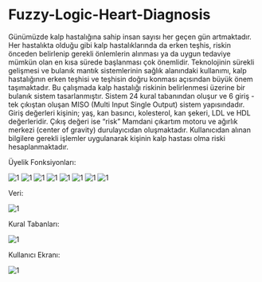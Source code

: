 # Fuzzy-Logic-Heart-Diagnosis
Günümüzde kalp hastalığına sahip insan sayısı her geçen gün artmaktadır. Her hastalıkta olduğu gibi kalp hastalıklarında da erken teşhis, riskin önceden belirlenip gerekli önlemlerin alınması ya da uygun tedaviye mümkün olan en kısa sürede başlanması çok önemlidir. Teknolojinin sürekli gelişmesi ve bulanık mantık sistemlerinin sağlık alanındaki kullanımı,  kalp hastalığının erken teşhisi ve teşhisin doğru konması açısından büyük önem taşımaktadır. Bu çalışmada kalp hastalığı riskinin belirlenmesi üzerine bir bulanık sistem tasarlanmıştır. Sistem 24 kural tabanından oluşur ve 6 giriş - tek çıkıştan oluşan MISO (Multi Input Single Output) sistem yapısındadır. Giriş değerleri kişinin; yaş, kan basıncı, kolesterol, kan şekeri, LDL ve HDL değerleridir. Çıkış değeri ise “risk” Mamdani çıkartım motoru ve ağırlık merkezi (center of gravity) durulayıcıdan oluşmaktadır. Kullanıcıdan alınan bilgilere gerekli işlemler uygulanarak kişinin kalp hastası olma riski hesaplanmaktadır.

Üyelik Fonksiyonları:


![1](1.PNG)
![1](2.PNG)
![1](3.PNG)
![1](4.PNG)
![1](5.PNG)
![1](6.PNG)
![1](7.PNG)
![1](8.PNG)



Veri:


![1](10.PNG)

Kural Tabanları:


![1](9.PNG)

Kullanıcı Ekranı:


![1](11.PNG)




